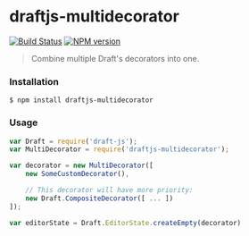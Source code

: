 # draftjs-multidecorator

[![Build Status](https://travis-ci.org/SamyPesse/draftjs-multidecorator.png?branch=master)](https://travis-ci.org/SamyPesse/draftjs-multidecorator)
[![NPM version](https://badge.fury.io/js/draftjs-multidecorator.svg)](http://badge.fury.io/js/draftjs-multidecorator)


> Combine multiple Draft's decorators into one.

### Installation

```
$ npm install draftjs-multidecorator
```

### Usage

```js
var Draft = require('draft-js');
var MultiDecorator = require('draftjs-multidecorator');

var decorator = new MultiDecorator([
    new SomeCustomDecorator(),

    // This decorator will have more priority:
    new Draft.CompositeDecorator([ ... ])
]);

var editorState = Draft.EditorState.createEmpty(decorator)
```